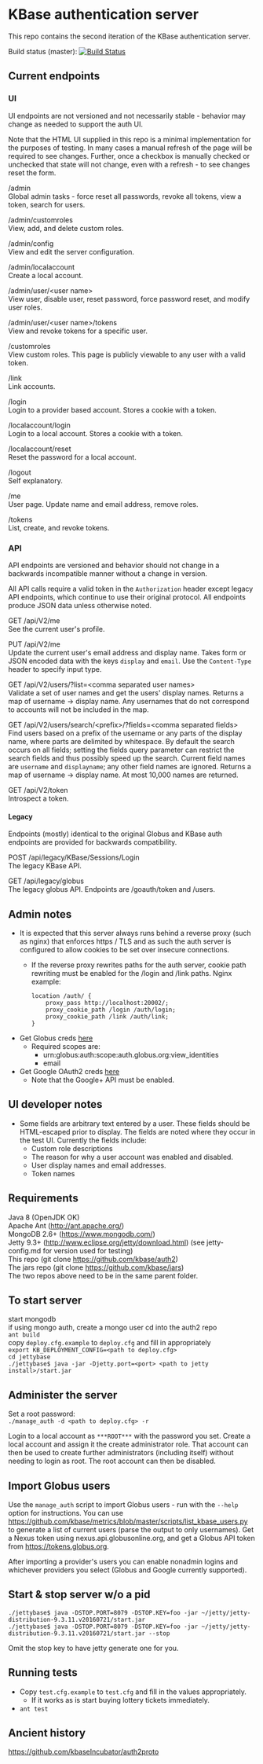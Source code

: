 KBase authentication server
===========================

This repo contains the second iteration of the KBase authentication server.

Build status (master):
[![Build Status](https://travis-ci.org/kbase/auth2.svg?branch=master)](https://travis-ci.org/kbase/auth2)


Current endpoints
-----------------

### UI

UI endpoints are not versioned and not necessarily stable - behavior may change as needed to
support the auth UI.

Note that the HTML UI supplied in this repo is a minimal implementation for the purposes of
testing. In many cases a manual refresh of the page will be required to see
changes. Further, once a checkbox is manually checked or unchecked that state
will not change, even with a refresh - to see changes reset the form.

/admin  
Global admin tasks - force reset all passwords, revoke all tokens, view a token, search for users.

/admin/customroles  
View, add, and delete custom roles.

/admin/config  
View and edit the server configuration.

/admin/localaccount  
Create a local account.

/admin/user/&lt;user name&gt;  
View user, disable user, reset password, force password reset, and modify user roles.

/admin/user/&lt;user name&gt;/tokens  
View and revoke tokens for a specific user.

/customroles  
View custom roles. This page is publicly viewable to any user with a valid token.

/link  
Link accounts.

/login  
Login to a provider based account. Stores a cookie with a token.

/localaccount/login  
Login to a local account. Stores a cookie with a token.

/localaccount/reset  
Reset the password for a local account.

/logout  
Self explanatory.

/me  
User page. Update name and email address, remove roles.

/tokens  
List, create, and revoke tokens.

### API

API endpoints are versioned and behavior should not change in a backwards incompatible manner
without a change in version.

All API calls require a valid token in the `Authorization` header except legacy API endpoints,
which continue to use their original protocol. All endpoints produce JSON data unless otherwise
noted.

GET /api/V2/me  
See the current user's profile.

PUT /api/V2/me  
Update the current user's email address and display name. Takes form or JSON encoded data with the
keys `display` and `email`. Use the `Content-Type` header to specify input type.

GET /api/V2/users/?list=&lt;comma separated user names&gt;  
Validate a set of user names and get the users' display names. Returns a map of username ->
display name. Any usernames that do not correspond to accounts will not be included in the map.

GET /api/V2/users/search/&lt;prefix&gt;/?fields=&lt;comma separated fields&gt;  
Find users based on a prefix of the username or any parts of the display name, where parts are
delimited by whitespace. By default the search occurs on all fields; setting the fields query
parameter can restrict the search fields and thus possibly speed up the search. Current field names
are `username` and `displayname`; any other field names are ignored. Returns a map of
username -> display name. At most 10,000 names are returned.

GET /api/V2/token  
Introspect a token.

#### Legacy

Endpoints (mostly) identical to the original Globus and KBase auth endpoints are provided for
backwards compatibility.

POST /api/legacy/KBase/Sessions/Login  
The legacy KBase API.

GET /api/legacy/globus  
The legacy globus API. Endpoints are /goauth/token and /users.

Admin notes
-----------
* It is expected that this server always runs behind a reverse proxy (such as
  nginx) that enforces https / TLS and as such the auth server is configured to
  allow cookies to be set over insecure connections.
  * If the reverse proxy rewrites paths for the auth server, cookie path
    rewriting must be enabled for the /login and /link paths. Nginx example:

		location /auth/ {
			proxy_pass http://localhost:20002/;
			proxy_cookie_path /login /auth/login;
			proxy_cookie_path /link /auth/link;
		}

* Get Globus creds [here](https://developers.globus.org)
  * Required scopes are:
    * urn:globus:auth:scope:auth.globus.org:view_identities 
    * email
* Get Google OAuth2 creds [here](https://console.developers.google.com/apis)
  * Note that the Google+ API must be enabled.

UI developer notes
------------------
* Some fields are arbitrary text entered by a user. These fields should be HTML-escaped prior to
  display. The fields are noted where they occur in the test UI. Currently the fields include:
  * Custom role descriptions
  * The reason for why a user account was enabled and disabled.
  * User display names and email addresses.
  * Token names

Requirements
------------
Java 8 (OpenJDK OK)  
Apache Ant (http://ant.apache.org/)  
MongoDB 2.6+ (https://www.mongodb.com/)  
Jetty 9.3+ (http://www.eclipse.org/jetty/download.html)
    (see jetty-config.md for version used for testing)  
This repo (git clone https://github.com/kbase/auth2)  
The jars repo (git clone https://github.com/kbase/jars)  
The two repos above need to be in the same parent folder.

To start server
---------------
start mongodb  
if using mongo auth, create a mongo user
cd into the auth2 repo  
`ant build`  
copy `deploy.cfg.example` to `deploy.cfg` and fill in appropriately  
`export KB_DEPLOYMENT_CONFIG=<path to deploy.cfg>`  
`cd jettybase`  
`./jettybase$ java -jar -Djetty.port=<port> <path to jetty install>/start.jar`  

Administer the server
---------------------
Set a root password:  
`./manage_auth -d <path to deploy.cfg> -r`  

Login to a local account as `***ROOT***` with the password you set. Create a
local account and assign it the create administrator role. That account can
then be used to create further administrators (including itself) without
needing to login as root. The root account can then be disabled.

Import Globus users
------------
Use the `manage_auth` script to import Globus users - run with the `--help`
option for instructions. You can use https://github.com/kbase/metrics/blob/master/scripts/list_kbase_users.py
to generate a list of current users (parse the output to only usernames).  Get
a Nexus token using nexus.api.globusonline.org, and get a Globus API token from
https://tokens.globus.org.

After importing a provider's users you can enable nonadmin logins and whichever providers you select
(Globus and Google currently supported).

Start & stop server w/o a pid
-----------------------------
`./jettybase$ java -DSTOP.PORT=8079 -DSTOP.KEY=foo -jar ~/jetty/jetty-distribution-9.3.11.v20160721/start.jar`  
`./jettybase$ java -DSTOP.PORT=8079 -DSTOP.KEY=foo -jar ~/jetty/jetty-distribution-9.3.11.v20160721/start.jar --stop`  

Omit the stop key to have jetty generate one for you.

Running tests
-------------
* Copy `test.cfg.example` to `test.cfg` and fill in the values appropriately.
  * If it works as is start buying lottery tickets immediately.
* `ant test`

Ancient history
---------------

https://github.com/kbaseIncubator/auth2proto
